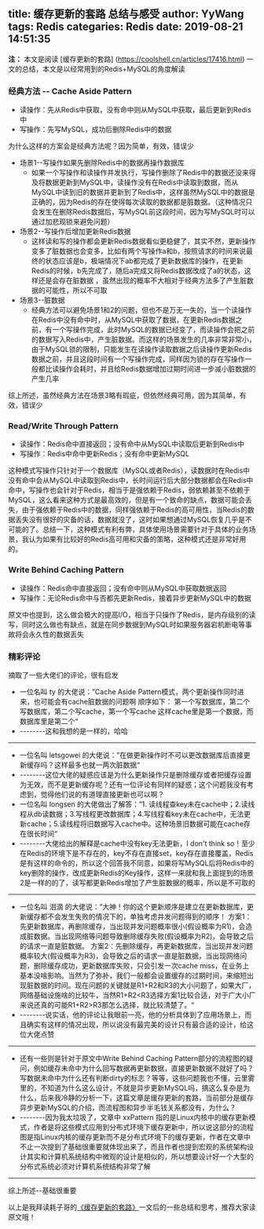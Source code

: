 title: 缓存更新的套路 总结与感受
author: YyWang
tags: Redis
categaries: Redis
date: 2019-08-21 14:51:35
---
**注：** 本文是阅读 [缓存更新的套路] (https://coolshell.cn/articles/17416.html) 一文的总结，本文是以经常用到的Redis+MySQL的角度解读

### 经典方法 -- Cache Aside Pattern

* 读操作：先从Redis中获取，没有命中则从MySQL中获取，最后更新到Redis中
* 写操作：先写MySQL，成功后删除Redis中的数据

为什么这样的方案会是经典方法呢？因为简单，有效，错误少

* 场景1--写操作如果先删除Redis中的数据再操作数据库
	* 如果一个写操作和读操作并发执行，写操作删除了Redis中的数据还没来得及将数据更新到MySQL中，读操作没有在Redis中读取到数据，而从MySQL中读到旧的数据并更新到了Redis中，这样虽然MySQL中的数据是正确的，因为Redis的存在使得每次读取的数据都是脏数据。（这种情况只会发生在删除Redis数据后，写MySQL前这段时间，因为写MySQL时可以通过加悲观锁来避免问题）
* 场景2--写操作后增加更新Redis数据
  * 这样读和写的操作都会更新Redis数据看似更稳健了，其实不然，更新操作变多了脏数据也会变多，比如有两个写操作a和b，按照请求的时间来说最终的状态应该是b，极端情况下ab都完成了更新数据库的操作，在更新Redis的时候，b先完成了，随后a完成又将Redis数据改成了a的状态，这样还是会存在脏数据 ，虽然出现的概率不大相对于经典方法多了产生脏数据的可能性，所以不可取
* 场景3--脏数据
	* 经典方法可以避免场景1和2的问题，但也不是万无一失的，当一个读操作在Redis中没有命中时，从MySQL中获取了数据，在更新Redis数据之前，有一个写操作完成，此时MySQL的数据已经变了，而读操作会把之前的数据写入Redis中，产生脏数据。而这样的场景发生的几率非常非常小，由于MySQL锁的限制，只能发生在读操作读取数据之后读操作更新Redis数据之前，并且这段时间有一个写操作完成，同样因为锁的存在写操作一般都比读操作会耗时，并且给Redis数据增加过期时间进一步减小脏数据的产生几率

综上所述，虽然经典方法在场景3略有瑕疵，但依然经典可用，因为其简单，有效，错误少

### Read/Write Through Pattern

* 读操作：Redis命中直接返回；没有命中从MySQL中读取后更新到Redis中
* 写操作：Redis中命中更新Redis；没有命中更新MySQL

这种模式写操作只针对于一个数据库（MySQL或者Redis），读数据时在Redis中没有命中会从MySQL中读取到Redis中，长时间运行后大部分数据都会在Redis中命中，写操作也会针对于Redis，相当于是强依赖于Redis，弱依赖甚至不依赖于MySQL，这么看来这种方式是最高效的，但是有一个致命的缺点，数据可能会丢失，由于强依赖于Redis中的数据，同样强依赖于Redis的高可用性，当Redis的数据丢失没有很好的灾备的话，数据就没了，这时如果想通过MySQL恢复几乎是不可能的了。总结一下，这种模式有利有弊，具体使用场景需要针对于具体的业务场景，我认为如果有比较好的Redis高可用和灾备的策略，这种模式还是非常好用的。

### Write Behind Caching Pattern

* 读操作：Redis命中直接返回；没有命中则从MySQL中获取数据返回
* 写操作：无论Redis命中与否都先更新Redis，接着异步更新MySQL中的数据

原文中也提到，这么做会极大的提高I/O，相当于只操作了Redis，是内存级别的读写，同时这么做也有缺点，就是在同步数据到MySQL时如果服务器宕机断电等事故将会永久性的数据丢失

### 精彩评论

摘取了一些大佬们的评论，很有启发

* 一位名叫 ty 的大佬说：”Cache Aside Pattern模式，两个更新操作同时进来，也可能会有cache脏数据的问题啊
顺序如下：
第一个写数据库，第二个写数据库，第二个写cache，第一个写cache
这样cache里是第一个数据，而数据库里是第二个“
* --------这和我想的是一样的，哈哈

---

* 一位名叫 letsgowei 的大佬说：”在做更新操作时不可以更改数据库后直接更新缓存吗？这样最多也就一两次脏数据“
* --------这位大佬的疑惑应该是为什么更新操作只是删除缓存或者把缓存设置为无效，而不是更新缓存呢？还有一位评论有同样的疑惑；这个问题我没有考虑到，觉得他们说的有道理直接更新也可以啊？
* 一位名叫 longsen 的大佬做出了解答：”1. 读线程查key未在cache中；2.读线程从db读数据；3.写线程更改数据库；4.写线程看key未在cache中，无法更新cache；5.读线程将旧数据写入cache中。这种场景旧数据可能在cache存在很长时间“
* --------大佬给出的解释是cache中没有key无法更新，I don't think so！至少在Redis的环境下是不存在的，key不存在直接set，key存在直接覆盖，Redis是有这样的命令的，所以这个回答我不同意，如果将写MySQL后将Redis中的key删除的操作，改成更新Redis的Key操作，这样一来就和我上面提到的场景2是一样的的了，读写都更新Redis增加了产生脏数据的概率，所以是不可取的

---

* 一位名叫 泪滴 的大佬说：”大神！你的这个更新顺序是建立在更新数据库，更新缓存都不会发生失败的情况下的，单独考虑并发问题得到的顺序！
方案1：先更新数据库，再删除缓存，当出现并发问题概率很小(假设概率为R1)，会造成脏数据。当出现网络等问题导致删除缓存失败(假设概率为R2)，会导致之后的请求一直是脏数据。
方案2：先删除缓存，再更新数据库，当出现并发问题概率较大(假设概率为R3)，会导致之后的请求一直是脏数据，当出现网络问题，删除缓存成功，更新数据库失败，只会引发一次cache miss，在业务上基本没啥影响。当然为了弥补，我们一般都会设置缓存的过期时间，来缩短出现脏数据的时间。现在问题的关键就是R1+R2和R3的大小问题了，如果大厂，网络基础设施啥的比较牛，当然R1+R2<R3选择方案1比较合适，对于广大小厂来说还真的可能R1+R2>R3那怎么选择，就比较清楚了。“
* --------说实话，他的评论让我眼前一亮，他的分析具体到了应用场景上，而且确实有这样的情况出现，所以说没有最完美的设计只有最合适的设计，给这位大佬点赞

---

* 还有一些则是针对于原文中Write Behind Caching Pattern部分的流程图的疑问，例如缓存未命中为什么回写数据再更新数据，直接更新数据不就好了吗？写数据未命中为什么还有判断dirty的标志？等等，这些问题我也不懂，云里雾里的，不知道为什么这么设计，不就是异步更新MySQL吗，搞这么复杂是为什么，后来我冷静的分析一下，这篇文章是缓存更新的套路，当前部分是缓存异步更新MySQL的介绍，而流程图和异步半毛钱关系都没有，为什么？
* --------因为我太垃圾了，文章中 xxPattern 指的是Linux内核中的缓存更新模式，作者是将这些模式应用到分布式环境下缓存更新中，所以说这部分的流程图是指Linux内核的缓存更新而不是分布式环境下的缓存更新，作者在文章中不止一次提到了基础很重要就体现出来了，而且作者也提到宏观的系统架构设计其实和计算机系统结构中微观的设计是相似的，所以想要设计好一个大型的分布式系统必须对计算机系统结构非常了解

---

综上所述--基础很重要

以上是我拜读耗子哥的[《缓存更新的套路》](https://coolshell.cn/articles/17416.html)一文后的一些总结和思考，推荐大家读原文哦！